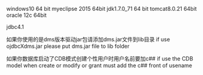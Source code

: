 windows10 64 bit
myeclipse 2015 64bit
jdk1.7.0_71 64 bit
tomcat8.0.21 64bit
oracle 12c 64bit

jdbc4.1

如果你使用的是dms版本驱动jar包请添加dms.jar文件到lib目录
if use ojdbcXdms.jar please put dms.jar file to lib folder

如果你数据库启动了CDB模式创建个性用户时用户名前要加c##
if use the CDB model when create or modify or grant must add the c## front of usename